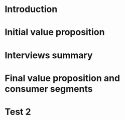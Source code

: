 # Introduction

# Initial value proposition

# Interviews summary

# Final value proposition and consumer segments

# Test 2
